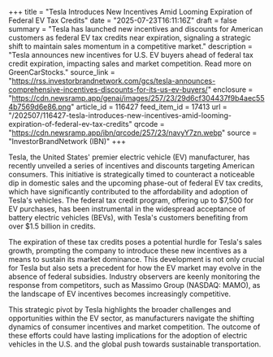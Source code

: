 +++
title = "Tesla Introduces New Incentives Amid Looming Expiration of Federal EV Tax Credits"
date = "2025-07-23T16:11:16Z"
draft = false
summary = "Tesla has launched new incentives and discounts for American customers as federal EV tax credits near expiration, signaling a strategic shift to maintain sales momentum in a competitive market."
description = "Tesla announces new incentives for U.S. EV buyers ahead of federal tax credit expiration, impacting sales and market competition. Read more on GreenCarStocks."
source_link = "https://rss.investorbrandnetwork.com/gcs/tesla-announces-comprehensive-incentives-discounts-for-its-us-ev-buyers/"
enclosure = "https://cdn.newsramp.app/genai/images/257/23/29d6cf304437f9b4aec554b7569d6e86.png"
article_id = 116427
feed_item_id = 17413
url = "/202507/116427-tesla-introduces-new-incentives-amid-looming-expiration-of-federal-ev-tax-credits"
qrcode = "https://cdn.newsramp.app/ibn/qrcode/257/23/navyY7zn.webp"
source = "InvestorBrandNetwork (IBN)"
+++

<p>Tesla, the United States' premier electric vehicle (EV) manufacturer, has recently unveiled a series of incentives and discounts targeting American consumers. This initiative is strategically timed to counteract a noticeable dip in domestic sales and the upcoming phase-out of federal EV tax credits, which have significantly contributed to the affordability and adoption of Tesla's vehicles. The federal tax credit program, offering up to $7,500 for EV purchases, has been instrumental in the widespread acceptance of battery electric vehicles (BEVs), with Tesla's customers benefiting from over $1.5 billion in credits.</p><p>The expiration of these tax credits poses a potential hurdle for Tesla's sales growth, prompting the company to introduce these new incentives as a means to sustain its market dominance. This development is not only crucial for Tesla but also sets a precedent for how the EV market may evolve in the absence of federal subsidies. Industry observers are keenly monitoring the response from competitors, such as Massimo Group (NASDAQ: MAMO), as the landscape of EV incentives becomes increasingly competitive.</p><p>This strategic pivot by Tesla highlights the broader challenges and opportunities within the EV sector, as manufacturers navigate the shifting dynamics of consumer incentives and market competition. The outcome of these efforts could have lasting implications for the adoption of electric vehicles in the U.S. and the global push towards sustainable transportation.</p>